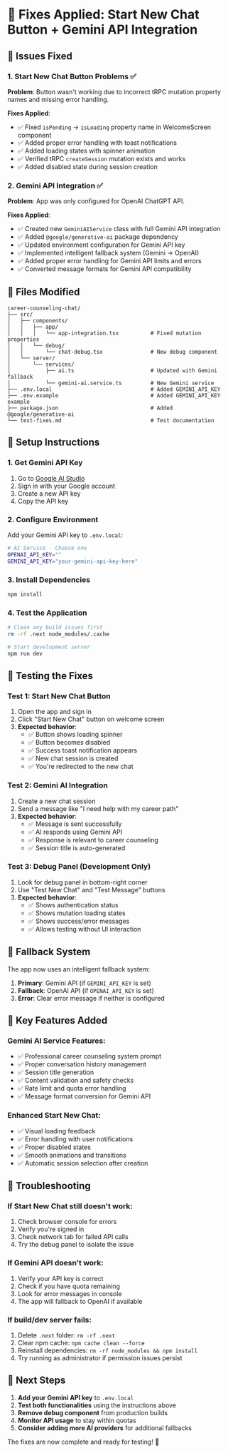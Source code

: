 # 🔧 Fixes Applied: Start New Chat Button + Gemini API Integration

## 🐛 Issues Fixed

### 1. Start New Chat Button Problems ✅
**Problem**: Button wasn't working due to incorrect tRPC mutation property names and missing error handling.

**Fixes Applied**:
- ✅ Fixed `isPending` → `isLoading` property name in WelcomeScreen component
- ✅ Added proper error handling with toast notifications
- ✅ Added loading states with spinner animation
- ✅ Verified tRPC `createSession` mutation exists and works
- ✅ Added disabled state during session creation

### 2. Gemini API Integration ✅
**Problem**: App was only configured for OpenAI ChatGPT API.

**Fixes Applied**:
- ✅ Created new `GeminiAIService` class with full Gemini API integration
- ✅ Added `@google/generative-ai` package dependency
- ✅ Updated environment configuration for Gemini API key
- ✅ Implemented intelligent fallback system (Gemini → OpenAI)
- ✅ Added proper error handling for Gemini API limits and errors
- ✅ Converted message formats for Gemini API compatibility

## 📁 Files Modified

```
career-counseling-chat/
├── src/
│   ├── components/
│   │   ├── app/
│   │   │   └── app-integration.tsx          # Fixed mutation properties
│   │   └── debug/
│   │       └── chat-debug.tsx               # New debug component
│   └── server/
│       └── services/
│           ├── ai.ts                        # Updated with Gemini fallback
│           └── gemini-ai.service.ts         # New Gemini service
├── .env.local                               # Added GEMINI_API_KEY
├── .env.example                             # Added GEMINI_API_KEY example
├── package.json                             # Added @google/generative-ai
└── test-fixes.md                            # Test documentation
```

## 🚀 Setup Instructions

### 1. Get Gemini API Key
1. Go to [Google AI Studio](https://makersuite.google.com/app/apikey)
2. Sign in with your Google account
3. Create a new API key
4. Copy the API key

### 2. Configure Environment
Add your Gemini API key to `.env.local`:
```bash
# AI Service - Choose one
OPENAI_API_KEY=""
GEMINI_API_KEY="your-gemini-api-key-here"
```

### 3. Install Dependencies
```bash
npm install
```

### 4. Test the Application
```bash
# Clean any build issues first
rm -rf .next node_modules/.cache

# Start development server
npm run dev
```

## 🧪 Testing the Fixes

### Test 1: Start New Chat Button
1. Open the app and sign in
2. Click "Start New Chat" button on welcome screen
3. **Expected behavior**:
   - ✅ Button shows loading spinner
   - ✅ Button becomes disabled
   - ✅ Success toast notification appears
   - ✅ New chat session is created
   - ✅ You're redirected to the new chat

### Test 2: Gemini AI Integration
1. Create a new chat session
2. Send a message like "I need help with my career path"
3. **Expected behavior**:
   - ✅ Message is sent successfully
   - ✅ AI responds using Gemini API
   - ✅ Response is relevant to career counseling
   - ✅ Session title is auto-generated

### Test 3: Debug Panel (Development Only)
1. Look for debug panel in bottom-right corner
2. Use "Test New Chat" and "Test Message" buttons
3. **Expected behavior**:
   - ✅ Shows authentication status
   - ✅ Shows mutation loading states
   - ✅ Shows success/error messages
   - ✅ Allows testing without UI interaction

## 🔄 Fallback System

The app now uses an intelligent fallback system:

1. **Primary**: Gemini API (if `GEMINI_API_KEY` is set)
2. **Fallback**: OpenAI API (if `OPENAI_API_KEY` is set)
3. **Error**: Clear error message if neither is configured

## 🎯 Key Features Added

### Gemini AI Service Features:
- ✅ Professional career counseling system prompt
- ✅ Proper conversation history management
- ✅ Session title generation
- ✅ Content validation and safety checks
- ✅ Rate limit and quota error handling
- ✅ Message format conversion for Gemini API

### Enhanced Start New Chat:
- ✅ Visual loading feedback
- ✅ Error handling with user notifications
- ✅ Proper disabled states
- ✅ Smooth animations and transitions
- ✅ Automatic session selection after creation

## 🚨 Troubleshooting

### If Start New Chat still doesn't work:
1. Check browser console for errors
2. Verify you're signed in
3. Check network tab for failed API calls
4. Try the debug panel to isolate the issue

### If Gemini API doesn't work:
1. Verify your API key is correct
2. Check if you have quota remaining
3. Look for error messages in console
4. The app will fallback to OpenAI if available

### If build/dev server fails:
1. Delete `.next` folder: `rm -rf .next`
2. Clear npm cache: `npm cache clean --force`
3. Reinstall dependencies: `rm -rf node_modules && npm install`
4. Try running as administrator if permission issues persist

## 📝 Next Steps

1. **Add your Gemini API key** to `.env.local`
2. **Test both functionalities** using the instructions above
3. **Remove debug component** from production builds
4. **Monitor API usage** to stay within quotas
5. **Consider adding more AI providers** for additional fallbacks

The fixes are now complete and ready for testing! 🎉